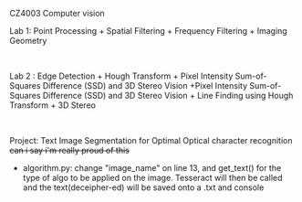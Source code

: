 CZ4003 Computer vision

Lab 1: Point Processing + Spatial Filtering + Frequency Filtering + Imaging Geometry  



&nbsp;&nbsp;&nbsp;
 
Lab 2 : Edge Detection + Hough Transform + Pixel Intensity Sum-of-Squares Difference (SSD) and 3D Stereo Vision +Pixel Intensity Sum-of-Squares Difference (SSD) and 3D Stereo Vision + Line Finding using Hough Transform + 3D Stereo 


&nbsp;&nbsp;&nbsp;


Project: Text Image Segmentation for Optimal Optical character recognition 
~~can i say i'm really proud of this~~


- algorithm.py: change "image_name" on line 13, and get_text() for the type of algo to be applied on the image. Tesseract will then be called and the text(deceipher-ed) will be saved onto a .txt and console   
